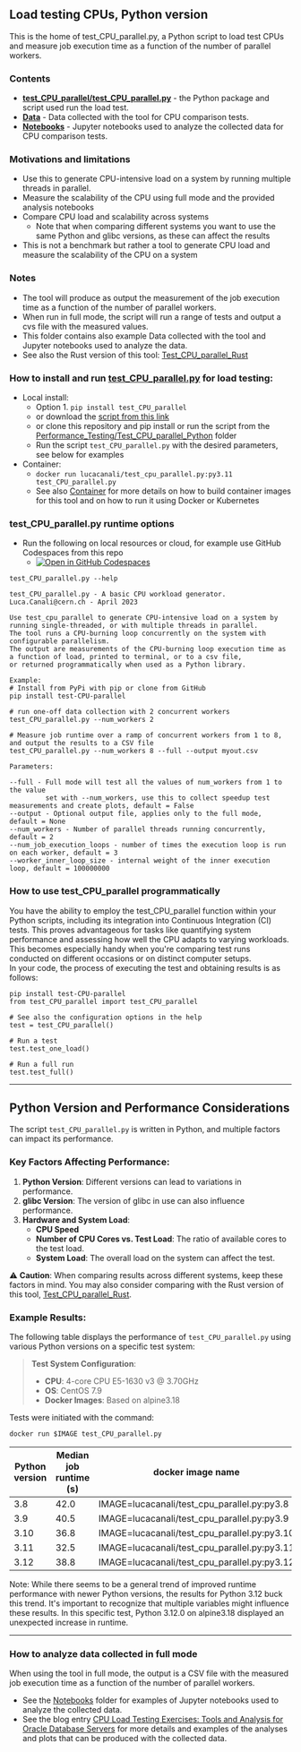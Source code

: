 ## Load testing CPUs, Python version

This is the home of test_CPU_parallel.py, a Python script to load test CPUs and measure
job execution time as a function of the number of parallel workers.  

### Contents
- [**test_CPU_parallel/test_CPU_parallel.py**](test_CPU_parallel/test_CPU_parallel.py) - the Python package and script used run the load test.
- [**Data**](Data) - Data collected with the tool for CPU comparison tests.
- [**Notebooks**](Notebooks) -  Jupyter notebooks used to analyze the collected data for CPU comparison tests.

### Motivations and limitations
  - Use this to generate CPU-intensive load on a system by running multiple threads in parallel.
  - Measure the scalability of the CPU using full mode and the provided analysis notebooks
  - Compare CPU load and scalability across systems
    - Note that when comparing different systems you want to use the same Python and glibc versions, as these can affect the results
  - This is not a benchmark but rather a tool to generate CPU load and measure the scalability of the CPU on a system

### Notes
- The tool will produce as output the measurement of the job execution time as a function of the number of parallel workers.  
- When run in full mode, the script will run a range of tests and output a cvs file with the measured values.  
- This folder contains also example Data collected with the tool and Jupyter notebooks used to analyze the data.  
- See also the Rust version of this tool: [Test_CPU_parallel_Rust](../Test_CPU_parallel_Rust)

### How to install and run [**test_CPU_parallel.py**](test_CPU_parallel/test_CPU_parallel.py) for load testing:
  - Local install:
    - Option 1. `pip install test_CPU_parallel`
    - or download the [script from this link](https://raw.githubusercontent.com/LucaCanali/Miscellaneous/master/Performance_Testing/Test_CPU_parallel_Python/test_CPU_parallel/test_CPU_parallel.py)
    - or clone this repository and pip install or run the script from the [Performance_Testing/Test_CPU_parallel_Python](.) folder
    - Run the script `test_CPU_parallel.py` with the desired parameters, see below for examples
  - Container:
    - `docker run lucacanali/test_cpu_parallel.py:py3.11 test_CPU_parallel.py`
    - See also [Container](Container) for more details on how to build container images for this tool
      and on how to run it using Docker or Kubernetes

### test_CPU_parallel.py runtime options

- Run the following on local resources or cloud, for example use GitHub Codespaces from this repo
  - [![Open in GitHub Codespaces](https://github.com/codespaces/badge.svg)](https://codespaces.new/LucaCanali/Miscellaneous?devcontainer_path=.devcontainer%2Ftest_CPU_parallel_python%2Fdevcontainer.json)

```
test_CPU_parallel.py --help

test_CPU_parallel.py - A basic CPU workload generator.
Luca.Canali@cern.ch - April 2023

Use test_cpu_parallel to generate CPU-intensive load on a system by running single-threaded, or with multiple threads in parallel.  
The tool runs a CPU-burning loop concurrently on the system with configurable parallelism.  
The output are measurements of the CPU-burning loop execution time as a function of load, printed to terminal, or to a csv file,
or returned programmatically when used as a Python library.  

Example:
# Install from PyPi with pip or clone from GitHub
pip install test-CPU-parallel

# run one-off data collection with 2 concurrent workers
test_CPU_parallel.py --num_workers 2 

# Measure job runtime over a ramp of concurrent workers from 1 to 8, and output the results to a CSV file
test_CPU_parallel.py --num_workers 8 --full --output myout.csv 

Parameters:

--full - Full mode will test all the values of num_workers from 1 to the value 
         set with --num_workers, use this to collect speedup test measurements and create plots, default = False
--output - Optional output file, applies only to the full mode, default = None
--num_workers - Number of parallel threads running concurrently, default = 2
--num_job_execution_loops - number of times the execution loop is run on each worker, default = 3
--worker_inner_loop_size - internal weight of the inner execution loop, default = 100000000
```

### How to use test_CPU_parallel programmatically
You have the ability to employ the test_CPU_parallel function within your Python scripts, including its integration 
into Continuous Integration (CI) tests. This proves advantageous for tasks like quantifying system performance and 
assessing how well the CPU adapts to varying workloads. This becomes especially handy when you're comparing test runs
conducted on different occasions or on distinct computer setups.  
In your code, the process of executing the test and obtaining results is as follows:
```
pip install test-CPU-parallel
from test_CPU_parallel import test_CPU_parallel

# See also the configuration options in the help
test = test_CPU_parallel()

# Run a test
test.test_one_load()

# Run a full run
test.test_full()
```
---
## Python Version and Performance Considerations

The script `test_CPU_parallel.py` is written in Python, and multiple factors can impact its performance.

### Key Factors Affecting Performance:

1. **Python Version**: Different versions can lead to variations in performance.
2. **glibc Version**: The version of glibc in use can also influence performance.
3. **Hardware and System Load**:
    - **CPU Speed**
    - **Number of CPU Cores vs. Test Load**: The ratio of available cores to the test load.
    - **System Load**: The overall load on the system can affect the test.

⚠️ **Caution**: When comparing results across different systems, keep these factors in mind. 
You may also consider comparing with the Rust version of this tool, [Test_CPU_parallel_Rust](../Test_CPU_parallel_Rust).

### Example Results:

The following table displays the performance of `test_CPU_parallel.py` using various Python versions on a specific test system:

> **Test System Configuration**:
> - **CPU**: 4-core CPU E5-1630 v3 @ 3.70GHz
> - **OS**: CentOS 7.9
> - **Docker Images**: Based on alpine3.18

Tests were initiated with the command:
```
docker run $IMAGE test_CPU_parallel.py
```

| Python version | Median job runtime (s) | docker image name                            |
|----------------|------------------------|----------------------------------------------|
| 3.8            | 42.0                   | IMAGE=lucacanali/test_cpu_parallel.py:py3.8  |
| 3.9            | 40.5                   | IMAGE=lucacanali/test_cpu_parallel.py:py3.9  |
| 3.10           | 36.8                   | IMAGE=lucacanali/test_cpu_parallel.py:py3.10 |
| 3.11           | 32.5                   | IMAGE=lucacanali/test_cpu_parallel.py:py3.11 |
| 3.12           | 38.8                   | IMAGE=lucacanali/test_cpu_parallel.py:py3.12 |

Note: While there seems to be a general trend of improved runtime performance with newer Python versions,
the results for Python 3.12 buck this trend. It's important to recognize that multiple variables might 
influence these results. In this specific test, Python 3.12.0 on alpine3.18 displayed an unexpected 
increase in runtime.

---   
### How to analyze data collected in full mode
When using the tool in full mode, the output is a CSV file with the measured job execution time as a function of the number of parallel workers.  
- See the [Notebooks](Notebooks) folder for examples of Jupyter notebooks used to analyze the collected data.  
- See the blog entry [CPU Load Testing Exercises: Tools and Analysis for Oracle Database Servers](https://db-blog.web.cern.ch/node/189) for more details
  and examples of the analyses and plots that can be produced with the collected data. 
